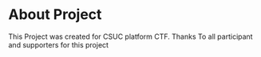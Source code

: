 # About Project
This Project was created for CSUC platform CTF. Thanks To all participant and supporters for this project
